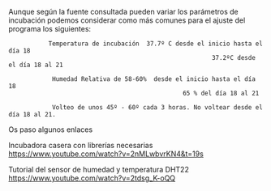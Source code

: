Aunque según la fuente consultada pueden variar los parámetros de incubación podemos considerar como más comunes para el ajuste del programa los siguientes:  

               Temperatura de incubación  37.7º C desde el inicio hasta el día 18
                                                            37.2ºC desde el día 18 al 21

                Humedad Relativa de 58-60%  desde el inicio hasta el día 18
                                                    65 % del día 18 al 21

                Volteo de unos 45º - 60º cada 3 horas. No voltear desde el día 18 al 21.
  

Os paso algunos enlaces

Incubadora casera con librerías necesarias
https://www.youtube.com/watch?v=2nMLwbvrKN4&t=19s 

Tutorial del sensor de humedad y temperatura DHT22
https://www.youtube.com/watch?v=2tdsg_K-oQQ 
